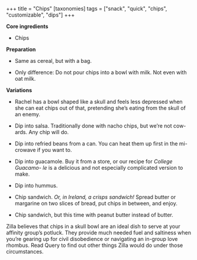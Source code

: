 +++
title = "Chips"
[taxonomies]
tags = ["snack", "quick", "chips", "customizable", "dips"]
+++

**Core ingredients**

- Chips

**Preparation**

- Same as cereal, but with a bag.

- Only difference: Do not pour chips into a bowl with milk. Not even with oat milk.

**Variations**

- Rachel has a bowl shaped like a skull and feels less depressed when she
  can eat chips out of that, pretending she’s eating from the skull of an
  enemy.

- Dip into salsa. Traditionally done with nacho chips, but we’re not cow-
  ards. Any chip will do.

- Dip into refried beans from a can. You can heat them up first in the mi-
  crowave if you want to.

- Dip into guacamole. Buy it from a store, or our recipe for _College Guacamo-
  le_ is a delicious and not especially complicated version to make.

- Dip into hummus.

- Chip sandwich. _Or, in Ireland, a crisps sandwich!_ Spread butter or margarine
  on two slices of bread, put chips in between, and enjoy.

- Chip sandwich, but this time with peanut butter instead of butter.

Zilla believes that chips in a skull bowl are an ideal dish to serve at your
affinity group’s potluck. They provide much needed fuel and saltiness when
you’re gearing up for civil disobedience or navigating an in-group love
rhombus. Read Query to find out other things Zilla would do under those
circumstances.
